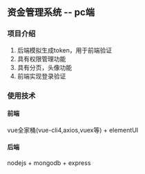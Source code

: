 ## 资金管理系统 -- pc端
### 项目介绍
1. 后端模拟生成token，用于前端验证
2. 具有权限管理功能
3. 具有分页，头像功能
4. 前端实现登录验证
### 使用技术
#### 前端
vue全家桶(vue-cli4,axios,vuex等) + elementUI
#### 后端
nodejs + mongodb + express

